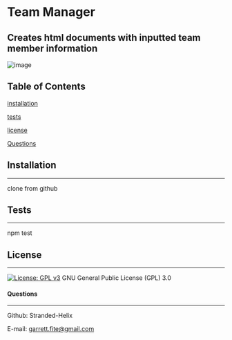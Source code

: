 # Team Manager
## Creates html documents with inputted team member information 

![image](https://user-images.githubusercontent.com/36345799/123713441-0b0c7280-d83a-11eb-97d3-a4b7c85d8ff0.png)

## Table of Contents 
[installation](#installation)
 
[tests](#tests)
 
[license](#license)
 
[Questions](#Questions) 

## Installation
***
clone from github
## Tests
***
npm test
## License
***
[![License: GPL v3](https://img.shields.io/badge/License-GPLv3-blue.svg)](https://www.gnu.org/licenses/gpl-3.0)
GNU General Public License (GPL) 3.0


#### Questions
***
Github: Stranded-Helix

E-mail: garrett.fite@gmail.com
